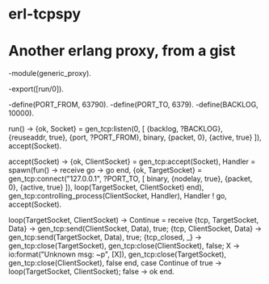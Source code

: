 # erl-tcpspy

# Another erlang proxy, from a gist
-module(generic_proxy).

-export([run/0]).

-define(PORT_FROM, 63790).
-define(PORT_TO, 6379).
-define(BACKLOG, 10000).

run() ->
  {ok, Socket} = gen_tcp:listen(0, [
    {backlog, ?BACKLOG}, {reuseaddr, true},
    {port, ?PORT_FROM}, binary, {packet, 0}, {active, true}
  ]),
  accept(Socket).

accept(Socket) ->
  {ok, ClientSocket} = gen_tcp:accept(Socket),
  Handler = spawn(fun() ->
    receive
      go -> go
    end,
    {ok, TargetSocket} = gen_tcp:connect("127.0.0.1", ?PORT_TO, [
      binary, {nodelay, true}, {packet, 0}, {active, true}
    ]),
    loop(TargetSocket, ClientSocket)
  end),
  gen_tcp:controlling_process(ClientSocket, Handler),
  Handler ! go,
  accept(Socket).

loop(TargetSocket, ClientSocket) ->
  Continue = receive
    {tcp, TargetSocket, Data} -> gen_tcp:send(ClientSocket, Data), true;
    {tcp, ClientSocket, Data} -> gen_tcp:send(TargetSocket, Data), true;
    {tcp_closed, _} ->
      gen_tcp:close(TargetSocket),
      gen_tcp:close(ClientSocket),
      false;
    X ->
      io:format("Unknown msg: ~p", [X]),
      gen_tcp:close(TargetSocket),
      gen_tcp:close(ClientSocket),
      false
  end,
  case Continue of
    true -> loop(TargetSocket, ClientSocket);
    false -> ok
  end.

